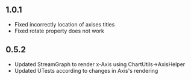 ## 1.0.1
* Fixed incorrectly location of axises titles
* Fixed rotate property does not work


## 0.5.2
* Updated StreamGraph to render x-Axis using ChartUtils->AxisHelper
* Updated UTests according to changes in Axis's rendering 